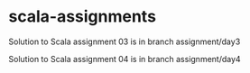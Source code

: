 # scala-assignments
Solution to Scala assignment 03 is in branch assignment/day3

Solution to Scala assignment 04 is in branch assignment/day4
